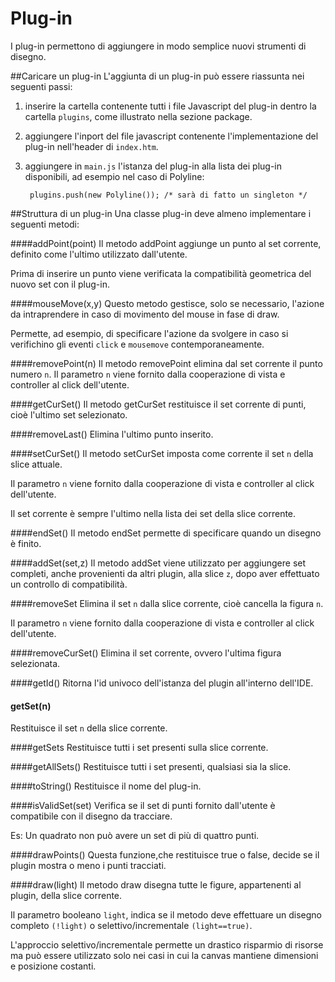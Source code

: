 Plug-in
=======
I plug-in permettono di aggiungere in modo semplice nuovi strumenti di disegno.

##Caricare un plug-in
L'aggiunta di un plug-in può essere riassunta nei seguenti passi:

1. inserire la cartella contenente tutti i file Javascript del plug-in dentro la cartella `plugins`, come illustrato nella sezione package.

2. aggiungere l'inport del file javascript contenente l'implementazione del plug-in nell'header di `index.htm`.

3. aggiungere in `main.js` l'istanza del plug-in alla lista dei plug-in disponibili, ad esempio nel caso di Polyline:

        plugins.push(new Polyline()); /* sarà di fatto un singleton */

##Struttura di un plug-in
Una classe plug-in deve almeno implementare i seguenti metodi:

####addPoint(point)
Il metodo addPoint aggiunge un punto al set corrente, definito come l'ultimo utilizzato dall'utente.

Prima di inserire un punto viene verificata la compatibilità geometrica del nuovo set con il plug-in.

####mouseMove(x,y)
Questo metodo gestisce, solo se necessario, l'azione da intraprendere in caso di movimento del mouse in fase di draw.

Permette, ad esempio, di specificare l'azione da svolgere in caso si verifichino gli eventi `click` e `mousemove` contemporaneamente.

####removePoint(n)
Il metodo removePoint elimina dal set corrente il punto numero `n`.
Il parametro `n` viene fornito dalla cooperazione di vista e controller al click dell'utente.

####getCurSet()
Il metodo getCurSet restituisce il set corrente di punti, cioè l'ultimo set selezionato.

####removeLast()
Elimina l'ultimo punto inserito.

####setCurSet()
Il metodo setCurSet imposta come corrente il set `n` della slice attuale.

Il parametro `n` viene fornito dalla cooperazione di vista e controller al click dell'utente.

Il set corrente è sempre l'ultimo nella lista dei set della slice corrente.

####endSet()
Il metodo endSet permette di specificare quando un disegno è finito.

####addSet(set,z)
Il metodo addSet viene utilizzato per aggiungere set completi, anche provenienti da altri plugin, alla slice `z`, dopo aver effettuato un controllo di compatibilità.

####removeSet
Elimina il set `n` dalla slice corrente, cioè cancella la figura `n`.

Il parametro `n` viene fornito dalla cooperazione di vista e controller al click dell'utente.

####removeCurSet()
Elimina il set corrente, ovvero l'ultima figura selezionata.

####getId()
Ritorna l'id univoco dell'istanza del plugin all'interno dell'IDE.

#### getSet(n)
Restituisce il set `n` della slice corrente.

####getSets
Restituisce tutti i set presenti sulla slice corrente.

####getAllSets()
Restituisce tutti i set presenti, qualsiasi sia la slice.

####toString()
Restituisce il nome del plug-in.

####isValidSet(set)
Verifica se il set di punti fornito dall'utente è compatibile con il disegno da tracciare.

Es: Un quadrato non può avere un set di più di quattro punti.

####drawPoints()
Questa funzione,che restituisce true o false, decide se il plugin mostra o meno i punti tracciati.

####draw(light)
Il metodo draw disegna tutte le figure, appartenenti al plugin, della slice corrente.

Il parametro booleano `light`, indica se il metodo deve effettuare un disegno completo `(!light)` o selettivo/incrementale `(light==true)`.

L'approccio selettivo/incrementale permette un drastico risparmio di risorse ma può essere utilizzato solo nei casi in cui la canvas mantiene dimensioni e posizione costanti.